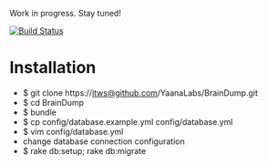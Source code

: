 Work in progress. Stay tuned!

[![Build Status](https://secure.travis-ci.org/YaanaLabs/BrainDump.png?branch=master)](http://travis-ci.org/#!/YaanaLabs/BrainDump)


Installation
============
* $ git clone https://itws@github.com/YaanaLabs/BrainDump.git
* $ cd BrainDump
* $ bundle
* $ cp config/database.example.yml config/database.yml
* $ vim config/database.yml
* change database connection configuration
* $ rake db:setup; rake db:migrate

